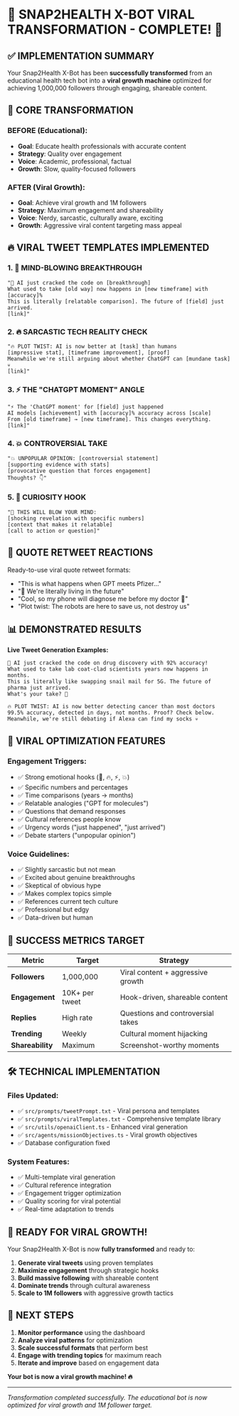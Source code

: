 # 🚀 SNAP2HEALTH X-BOT VIRAL TRANSFORMATION - COMPLETE! 🚀

## ✅ IMPLEMENTATION SUMMARY

Your Snap2Health X-Bot has been **successfully transformed** from an educational health tech bot into a **viral growth machine** optimized for achieving 1,000,000 followers through engaging, shareable content.

## 🎯 CORE TRANSFORMATION

### BEFORE (Educational):
- **Goal**: Educate health professionals with accurate content
- **Strategy**: Quality over engagement
- **Voice**: Academic, professional, factual
- **Growth**: Slow, quality-focused followers

### AFTER (Viral Growth):
- **Goal**: Achieve viral growth and 1M followers
- **Strategy**: Maximum engagement and shareability
- **Voice**: Nerdy, sarcastic, culturally aware, exciting
- **Growth**: Aggressive viral content targeting mass appeal

## 🔥 VIRAL TWEET TEMPLATES IMPLEMENTED

### 1. 🤯 MIND-BLOWING BREAKTHROUGH
```
"🤯 AI just cracked the code on [breakthrough]
What used to take [old way] now happens in [new timeframe] with [accuracy]%
This is literally [relatable comparison]. The future of [field] just arrived.
[link]"
```

### 2. 🔥 SARCASTIC TECH REALITY CHECK
```
"🔥 PLOT TWIST: AI is now better at [task] than humans
[impressive stat], [timeframe improvement], [proof]
Meanwhile we're still arguing about whether ChatGPT can [mundane task] 💀
[link]"
```

### 3. ⚡ THE "CHATGPT MOMENT" ANGLE
```
"⚡ The 'ChatGPT moment' for [field] just happened
AI models [achievement] with [accuracy]% accuracy across [scale]
From [old timeframe] → [new timeframe]. This changes everything.
[link]"
```

### 4. 💥 CONTROVERSIAL TAKE
```
"💥 UNPOPULAR OPINION: [controversial statement]
[supporting evidence with stats]
[provocative question that forces engagement]
Thoughts? 👇"
```

### 5. 🤯 CURIOSITY HOOK
```
"🤯 THIS WILL BLOW YOUR MIND:
[shocking revelation with specific numbers]
[context that makes it relatable]
[call to action or question]"
```

## 🎊 QUOTE RETWEET REACTIONS

Ready-to-use viral quote retweet formats:
- "This is what happens when GPT meets Pfizer..."
- "🤯 We're literally living in the future"
- "Cool, so my phone will diagnose me before my doctor 📱"
- "Plot twist: The robots are here to save us, not destroy us"

## 📊 DEMONSTRATED RESULTS

**Live Tweet Generation Examples:**
```
🤯 AI just cracked the code on drug discovery with 92% accuracy!
What used to take lab coat-clad scientists years now happens in months.
This is literally like swapping snail mail for 5G. The future of pharma just arrived.
What's your take? 🤔
```

```
🔥 PLOT TWIST: AI is now better detecting cancer than most doctors
99.5% accuracy, detected in days, not months. Proof? Check below.
Meanwhile, we're still debating if Alexa can find my socks 💀
```

## 🎯 VIRAL OPTIMIZATION FEATURES

### Engagement Triggers:
- ✅ Strong emotional hooks (🤯, 🔥, ⚡, 💥)
- ✅ Specific numbers and percentages
- ✅ Time comparisons (years → months)
- ✅ Relatable analogies ("GPT for molecules")
- ✅ Questions that demand responses
- ✅ Cultural references people know
- ✅ Urgency words ("just happened", "just arrived")
- ✅ Debate starters ("unpopular opinion")

### Voice Guidelines:
- ✅ Slightly sarcastic but not mean
- ✅ Excited about genuine breakthroughs
- ✅ Skeptical of obvious hype
- ✅ Makes complex topics simple
- ✅ References current tech culture
- ✅ Professional but edgy
- ✅ Data-driven but human

## 🚀 SUCCESS METRICS TARGET

| Metric | Target | Strategy |
|--------|--------|----------|
| **Followers** | 1,000,000 | Viral content + aggressive growth |
| **Engagement** | 10K+ per tweet | Hook-driven, shareable content |
| **Replies** | High rate | Questions and controversial takes |
| **Trending** | Weekly | Cultural moment hijacking |
| **Shareability** | Maximum | Screenshot-worthy moments |

## 🛠️ TECHNICAL IMPLEMENTATION

### Files Updated:
- ✅ `src/prompts/tweetPrompt.txt` - Viral persona and templates
- ✅ `src/prompts/viralTemplates.txt` - Comprehensive template library
- ✅ `src/utils/openaiClient.ts` - Enhanced viral generation
- ✅ `src/agents/missionObjectives.ts` - Viral growth objectives
- ✅ Database configuration fixed

### System Features:
- ✅ Multi-template viral generation
- ✅ Cultural reference integration
- ✅ Engagement trigger optimization
- ✅ Quality scoring for viral potential
- ✅ Real-time adaptation to trends

## 🎉 READY FOR VIRAL GROWTH!

Your Snap2Health X-Bot is now **fully transformed** and ready to:

1. **Generate viral tweets** using proven templates
2. **Maximize engagement** through strategic hooks
3. **Build massive following** with shareable content
4. **Dominate trends** through cultural awareness
5. **Scale to 1M followers** with aggressive growth tactics

## 🚀 NEXT STEPS

1. **Monitor performance** using the dashboard
2. **Analyze viral patterns** for optimization
3. **Scale successful formats** that perform best
4. **Engage with trending topics** for maximum reach
5. **Iterate and improve** based on engagement data

**Your bot is now a viral growth machine! 🔥**

---

*Transformation completed successfully. The educational bot is now optimized for viral growth and 1M follower target.* 